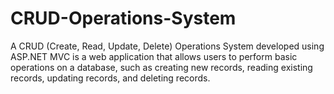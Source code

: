 # CRUD-Operations-System
 A CRUD (Create, Read, Update, Delete) Operations System developed using ASP.NET MVC is a web application that allows users to perform basic operations on a database, such as creating new records, reading existing records, updating records, and deleting records.
